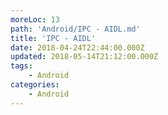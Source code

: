 ```yaml
---
moreLoc: 13
path: 'Android/IPC - AIDL.md'
title: 'IPC - AIDL'
date: 2018-04-24T22:44:00.000Z
updated: 2018-05-14T21:12:00.000Z
tags:
    - Android
categories:
    - Android
---
```


